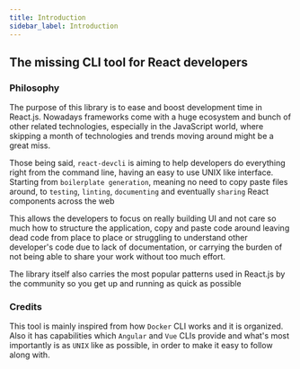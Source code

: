 ```yaml
---
title: Introduction
sidebar_label: Introduction
---
```

## The missing CLI tool for React developers

### Philosophy
The purpose of this library is to ease and boost development time
in React.js. Nowadays frameworks come with a huge ecosystem and bunch
of other related technologies, especially in the JavaScript world,
where skipping a month of technologies and trends moving around
might be a great miss.

Those being said, `react-devcli` is aiming to help developers do
everything right from the command line, having an easy to use
UNIX like interface. Starting from `boilerplate generation`, meaning
no need to copy paste files around, to `testing`, `linting`, `documenting`
and eventually `sharing` React components across the web

This allows the developers to focus on really building UI and not care so much
how to structure the application, copy and paste code around leaving dead
code from place to place or struggling to understand other
developer's code due to lack of documentation, or carrying the burden
of not being able to share your work without too much effort.

The library itself also carries the most popular patterns used in React.js
by the community so you get up and running as quick as possible

### Credits
This tool is mainly inspired from how `Docker` CLI works and
it is organized. Also it has capabilities which `Angular` and `Vue`
CLIs provide and what's most importantly is as `UNIX` like
as possible, in order to make it easy to follow along with.
